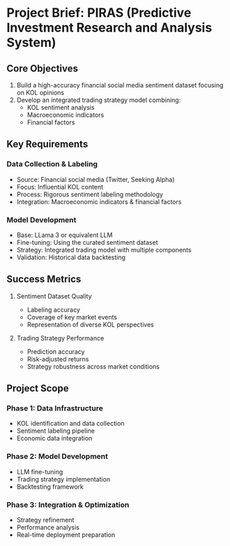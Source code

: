 # Project Brief: PIRAS (Predictive Investment Research and Analysis System)

## Core Objectives

1. Build a high-accuracy financial social media sentiment dataset focusing on KOL opinions
2. Develop an integrated trading strategy model combining:
   - KOL sentiment analysis
   - Macroeconomic indicators
   - Financial factors

## Key Requirements

### Data Collection & Labeling
- Source: Financial social media (Twitter, Seeking Alpha)
- Focus: Influential KOL content
- Process: Rigorous sentiment labeling methodology
- Integration: Macroeconomic indicators & financial factors

### Model Development
- Base: LLama 3 or equivalent LLM
- Fine-tuning: Using the curated sentiment dataset
- Strategy: Integrated trading model with multiple components
- Validation: Historical data backtesting

## Success Metrics

1. Sentiment Dataset Quality
   - Labeling accuracy
   - Coverage of key market events
   - Representation of diverse KOL perspectives

2. Trading Strategy Performance
   - Prediction accuracy
   - Risk-adjusted returns
   - Strategy robustness across market conditions

## Project Scope

### Phase 1: Data Infrastructure
- KOL identification and data collection
- Sentiment labeling pipeline
- Economic data integration

### Phase 2: Model Development
- LLM fine-tuning
- Trading strategy implementation
- Backtesting framework

### Phase 3: Integration & Optimization
- Strategy refinement
- Performance analysis
- Real-time deployment preparation
